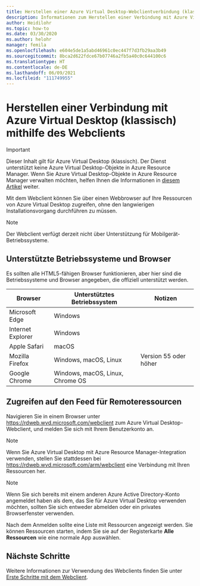 ```yaml
---
title: Herstellen einer Azure Virtual Desktop-Webclientverbindung (klassisch) – Azure
description: Informationen zum Herstellen einer Verbindung mit Azure Virtual Desktop (klassisch) mithilfe des Webclients.
author: Heidilohr
ms.topic: how-to
ms.date: 03/30/2020
ms.author: helohr
manager: femila
ms.openlocfilehash: e604e5de1a5abd46961c0ec447f7d3fb29aa3b49
ms.sourcegitcommit: 8bca2d622fdce67b07746a2fb5a40c0c644100c6
ms.translationtype: HT
ms.contentlocale: de-DE
ms.lasthandoff: 06/09/2021
ms.locfileid: "111749955"
---
```

# <a name="connect-to-azure-virtual-desktop-classic-with-the-web-client"></a>Herstellen einer Verbindung mit Azure Virtual Desktop (klassisch) mithilfe des Webclients

>[!IMPORTANT]
>Dieser Inhalt gilt für Azure Virtual Desktop (klassisch). Der Dienst unterstützt keine Azure Virtual Desktop-Objekte in Azure Resource Manager. Wenn Sie Azure Virtual Desktop-Objekte in Azure Resource Manager verwalten möchten, helfen Ihnen die Informationen in [diesem Artikel](../connect-web.md) weiter.

Mit dem Webclient können Sie über einen Webbrowser auf Ihre Ressourcen von Azure Virtual Desktop zugreifen, ohne den langwierigen Installationsvorgang durchführen zu müssen.

>[!NOTE]
>Der Webclient verfügt derzeit nicht über Unterstützung für Mobilgerät-Betriebssysteme.

## <a name="supported-operating-systems-and-browsers"></a>Unterstützte Betriebssysteme und Browser

Es sollten alle HTML5-fähigen Browser funktionieren, aber hier sind die Betriebssysteme und Browser angegeben, die offiziell unterstützt werden.

| Browser           | Unterstütztes Betriebssystem                     | Notizen               |
|-------------------|----------------------------------|---------------------|
| Microsoft Edge    | Windows                          |                     |
| Internet Explorer | Windows                          |                     |
| Apple Safari      | macOS                            |                     |
| Mozilla Firefox   | Windows, macOS, Linux            | Version 55 oder höher |
| Google Chrome     | Windows, macOS, Linux, Chrome OS |                     |

## <a name="access-remote-resources-feed"></a>Zugreifen auf den Feed für Remoteressourcen

Navigieren Sie in einem Browser unter <https://rdweb.wvd.microsoft.com/webclient> zum Azure Virtual Desktop-Webclient, und melden Sie sich mit Ihrem Benutzerkonto an.

>[!NOTE]
>Wenn Sie Azure Virtual Desktop mit Azure Resource Manager-Integration verwenden, stellen Sie stattdessen bei <https://rdweb.wvd.microsoft.com/arm/webclient> eine Verbindung mit Ihren Ressourcen her.

>[!NOTE]
>Wenn Sie sich bereits mit einem anderen Azure Active Directory-Konto angemeldet haben als dem, das Sie für Azure Virtual Desktop verwenden möchten, sollten Sie sich entweder abmelden oder ein privates Browserfenster verwenden.

Nach dem Anmelden sollte eine Liste mit Ressourcen angezeigt werden. Sie können Ressourcen starten, indem Sie sie auf der Registerkarte **Alle Ressourcen** wie eine normale App auswählen.

## <a name="next-steps"></a>Nächste Schritte

Weitere Informationen zur Verwendung des Webclients finden Sie unter [Erste Schritte mit dem Webclient](/windows-server/remote/remote-desktop-services/clients/remote-desktop-web-client).
